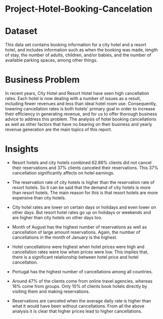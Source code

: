 # Project-Hotel-Booking-Cancelation
# Dataset 
This data set contains booking information for a city hotel and a resort hotel, and includes information such as when the booking was made, length of stay, the number of adults, children, and/or babies, and the number of available parking spaces, among other things.

# Business Problem 
In recent years, City Hotel and Resort Hotel have seen high 
cancellation rates. Each hotel is now dealing with a number of issues 
as a result, including fewer revenues and less than ideal hotel room 
use. Consequently, lowering cancellation rates is both hotels' 
primary goal in order to increase their efficiency in generating 
revenue, and for us to offer thorough business advice to address this 
problem. The analysis of hotel booking cancellations as well as other 
factors that have no bearing on their business and yearly revenue 
generation are the main topics of this report.

# Insights 

* Resort hotels and city hotels combined 62.86% clients did not cancel their reservations and 37% clients canceled their reservations. This 37% cancellation significantly affects on hotel earnings. 

* The reservation rate of city hotels is higher than the reservation rate of resort hotels. So it can be said that the demand of city hotels is more than resort hotels. The main reason for this is that resort hotels are more expensive than city hotels.

* City hotel rates are lower on certain days or holidays and even lower on other days. But resort hotel rates go up on holidays or weekends and are higher than city hotels on other days too. 


* Month of August has the highest number of reservations as well as cancellation of large amount reservations. Again, the number of cancellations in the month of January is the highest.

* Hotel cancellations were highest when hotel prices were high and cancellation rates were low when prices were low. This implies that, there is a significant relationship between hotel price and hotel cancellation.

* Portugal has the highest number of cancellations among all countries. 

* Around 47% of the clients come from online travel agencies. whereas 16% come from groups. Only 10% of clients book hotels directly by visiting them and making  reservations.

* Reservations are canceled when the average daily rate is higher than what it would have been without cancellations. From all the above analysis it is clear that higher prices lead to higher cancellations.

 
        
